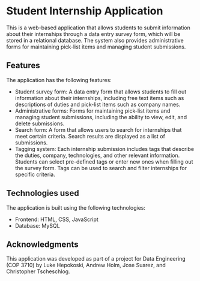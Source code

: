 # Student Internship Application

This is a web-based application that allows students to submit information about their internships through a data entry survey form, which will be stored in a relational database. The system also provides administrative forms for maintaining pick-list items and managing student submissions.

## Features

The application has the following features:

* Student survey form: A data entry form that allows students to fill out information about their internships, including free text items such as descriptions of duties and pick-list items such as company names.
* Administrative forms: Forms for maintaining pick-list items and managing student submissions, including the ability to view, edit, and delete submissions.
* Search form: A form that allows users to search for internships that meet certain criteria. Search results are displayed as a list of submissions.
* Tagging system: Each internship submission includes tags that describe the duties, company, technologies, and other relevant information. Students can select pre-defined tags or enter new ones when filling out the survey form. Tags can be used to search and filter internships for specific criteria.
    
## Technologies used

The application is built using the following technologies:

* Frontend: HTML, CSS, JavaScript
* Database: MySQL

## Acknowledgments

This application was developed as part of a project for Data Engineering (COP 3710) by Luke Hepokoski, Andrew Holm, Jose Suarez, and Christopher Tscheschlog.
